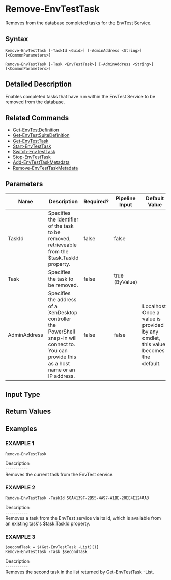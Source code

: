 ﻿# Remove-EnvTestTask

   Removes from the database completed tasks for the EnvTest Service.

## Syntax
```
Remove-EnvTestTask [-TaskId <Guid>] [-AdminAddress <String>] [<CommonParameters>]

Remove-EnvTestTask [-Task <EnvTestTask>] [-AdminAddress <String>] [<CommonParameters>]
```

## Detailed Description
   Enables completed tasks that have run within the EnvTest Service to be removed from the database.

## Related Commands
  * [Get-EnvTestDefinition](Get-EnvTestDefinition.html)
  * [Get-EnvTestSuiteDefinition](Get-EnvTestSuiteDefinition.html)
  * [Get-EnvTestTask](Get-EnvTestTask.html)
  * [Start-EnvTestTask](Start-EnvTestTask.html)
  * [Switch-EnvTestTask](Switch-EnvTestTask.html)
  * [Stop-EnvTestTask](Stop-EnvTestTask.html)
  * [Add-EnvTestTaskMetadata](Add-EnvTestTaskMetadata.html)
  * [Remove-EnvTestTaskMetadata](Remove-EnvTestTaskMetadata.html)
## Parameters

| Name   | Description | Required? | Pipeline Input | Default Value |
| --- | --- | --- | --- | --- |
| TaskId | Specifies the identifier of the task to be removed, retrieveable from the $task.TaskId property. | false | false |  |
| Task | Specifies the task to be removed. | false | true (ByValue) |  |
| AdminAddress | Specifies the address of a XenDesktop controller the PowerShell snap-in will connect to. You can provide this as a host name or an IP address. | false | false | Localhost. Once a value is provided by any cmdlet, this value becomes the default. |

## Input Type
### 
   
## Return Values
### 
   
## Examples

### EXAMPLE 1
```
Remove-EnvTestTask
```
   Description<br>-----------<br>Removes the current task from the EnvTest service.
### EXAMPLE 2
```
Remove-EnvTestTask -TaskId 50A4139F-2B55-4A97-A1BE-20EE4E124AA3
```
   Description<br>-----------<br>Removes a task from the EnvTest service via its id, which is available from an existing task's $task.TaskId property.
### EXAMPLE 3
```
$secondTask = $(Get-EnvTestTask -List)[1]
Remove-EnvTestTask -Task $secondTask
```
   Description<br>-----------<br>Removes the second task in the list returned by Get-EnvTestTask -List.

